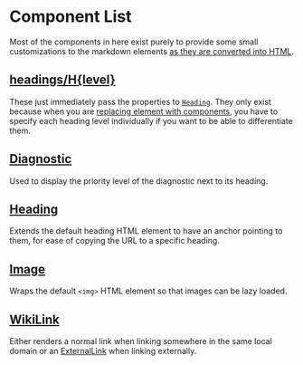 # Component List
Most of the components in here exist purely to provide some small customizations to the markdown elements [as they are converted into HTML](../../pages/wiki/[...slug].astro).

## [headings/H{level}](./headings/)
These just immediately pass the properties to [`Heading`](#heading). They only exist because when you are [replacing element with components](https://docs.astro.build/en/guides/markdown-content/#custom-components-with-imported-mdx), you have to specify each heading level individually if you want to be able to differentiate them.

## [Diagnostic](./Diagnostic.astro)
Used to display the priority level of the diagnostic next to its heading.

## [Heading](./Heading.astro)
Extends the default heading HTML element to have an anchor pointing to them, for ease of copying the URL to a specific heading.

## [Image](./Image.astro)
Wraps the default `<img>` HTML element so that images can be lazy loaded.

## [WikiLink](./WikiLink.astro)
Either renders a normal link when linking somewhere in the same local domain or an [ExternalLink](../common/ExternalLink.astro) when linking externally.
